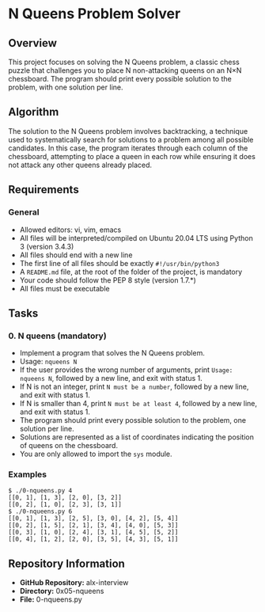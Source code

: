# N Queens Problem Solver

## Overview
This project focuses on solving the N Queens problem, a classic chess puzzle that challenges you to place N non-attacking queens on an N×N chessboard. The program should print every possible solution to the problem, with one solution per line.

## Algorithm
The solution to the N Queens problem involves backtracking, a technique used to systematically search for solutions to a problem among all possible candidates. In this case, the program iterates through each column of the chessboard, attempting to place a queen in each row while ensuring it does not attack any other queens already placed.

## Requirements
### General
- Allowed editors: vi, vim, emacs
- All files will be interpreted/compiled on Ubuntu 20.04 LTS using Python 3 (version 3.4.3)
- All files should end with a new line
- The first line of all files should be exactly `#!/usr/bin/python3`
- A `README.md` file, at the root of the folder of the project, is mandatory
- Your code should follow the PEP 8 style (version 1.7.*)
- All files must be executable

## Tasks
### 0. N queens (mandatory)
- Implement a program that solves the N Queens problem.
- Usage: `nqueens N`
- If the user provides the wrong number of arguments, print `Usage: nqueens N`, followed by a new line, and exit with status 1.
- If N is not an integer, print `N must be a number`, followed by a new line, and exit with status 1.
- If N is smaller than 4, print `N must be at least 4`, followed by a new line, and exit with status 1.
- The program should print every possible solution to the problem, one solution per line.
- Solutions are represented as a list of coordinates indicating the position of queens on the chessboard.
- You are only allowed to import the `sys` module.

### Examples
```
$ ./0-nqueens.py 4
[[0, 1], [1, 3], [2, 0], [3, 2]]
[[0, 2], [1, 0], [2, 3], [3, 1]]
$ ./0-nqueens.py 6
[[0, 1], [1, 3], [2, 5], [3, 0], [4, 2], [5, 4]]
[[0, 2], [1, 5], [2, 1], [3, 4], [4, 0], [5, 3]]
[[0, 3], [1, 0], [2, 4], [3, 1], [4, 5], [5, 2]]
[[0, 4], [1, 2], [2, 0], [3, 5], [4, 3], [5, 1]]
```

## Repository Information
- **GitHub Repository:** alx-interview
- **Directory:** 0x05-nqueens
- **File:** 0-nqueens.py

